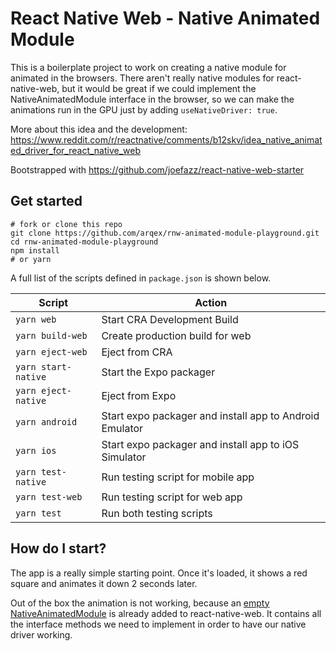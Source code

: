 # React Native Web - Native Animated Module

This is a boilerplate project to work on creating a native module for animated in the browsers. There aren't really native modules for react-native-web, but it would be great if we could implement the NativeAnimatedModule interface in the browser, so we can make the animations run in the GPU just by adding `useNativeDriver: true`.

More about this idea and the development:
https://www.reddit.com/r/reactnative/comments/b12skv/idea_native_animated_driver_for_react_native_web

Bootstrapped with https://github.com/joefazz/react-native-web-starter

## Get started
```
# fork or clone this repo
git clone https://github.com/arqex/rnw-animated-module-playground.git
cd rnw-animated-module-playground
npm install
# or yarn
```

A full list of the scripts defined in `package.json` is shown below.

| Script              | Action                                                  |
| ------------------- | ------------------------------------------------------- |
| `yarn web`          | Start CRA Development Build                             |
| `yarn build-web`    | Create production build for web                         |
| `yarn eject-web`    | Eject from CRA                                          |
| `yarn start-native` | Start the Expo packager                                 |
| `yarn eject-native` | Eject from Expo                                         |
| `yarn android`      | Start expo packager and install app to Android Emulator |
| `yarn ios`          | Start expo packager and install app to iOS Simulator    |
| `yarn test-native`  | Run testing script for mobile app                       |
| `yarn test-web`     | Run testing script for web app                          |
| `yarn test`         | Run both testing scripts                                |

## How do I start?
The app is a really simple starting point. Once it's loaded, it shows a red square and animates it down 2 seconds later.

Out of the box the animation is not working, because an [empty NativeAnimatedModule](https://github.com/arqex/rnw-animated-module-playground/blob/master/src/NativeAnimatedModule.js) is already added to react-native-web. It contains all the interface methods we need to implement in order to have our native driver working.
